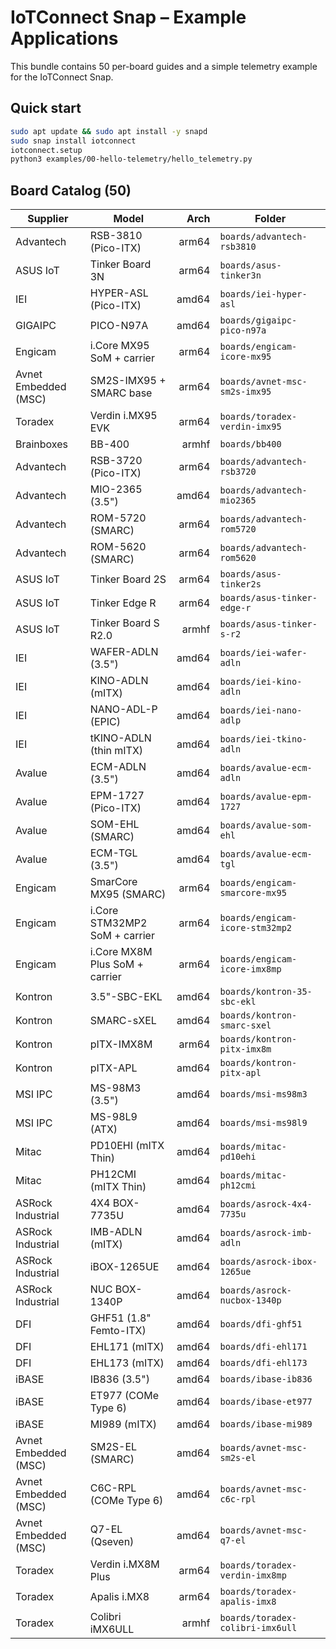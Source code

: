 # IoTConnect Snap – Example Applications

This bundle contains 50 per-board guides and a simple telemetry example for the IoTConnect Snap.

## Quick start
```bash
sudo apt update && sudo apt install -y snapd
sudo snap install iotconnect
iotconnect.setup
python3 examples/00-hello-telemetry/hello_telemetry.py
```

## Board Catalog (50)
| Supplier | Model | Arch | Folder |
|---|---|---:|---|
| Advantech | RSB-3810 (Pico-ITX) | arm64 | `boards/advantech-rsb3810` |
| ASUS IoT | Tinker Board 3N | arm64 | `boards/asus-tinker3n` |
| IEI | HYPER-ASL (Pico-ITX) | amd64 | `boards/iei-hyper-asl` |
| GIGAIPC | PICO-N97A | amd64 | `boards/gigaipc-pico-n97a` |
| Engicam | i.Core MX95 SoM + carrier | arm64 | `boards/engicam-icore-mx95` |
| Avnet Embedded (MSC) | SM2S-IMX95 + SMARC base | arm64 | `boards/avnet-msc-sm2s-imx95` |
| Toradex | Verdin i.MX95 EVK | arm64 | `boards/toradex-verdin-imx95` |
| Brainboxes | BB-400 | armhf | `boards/bb400` |
| Advantech | RSB-3720 (Pico-ITX) | arm64 | `boards/advantech-rsb3720` |
| Advantech | MIO-2365 (3.5") | amd64 | `boards/advantech-mio2365` |
| Advantech | ROM-5720 (SMARC) | arm64 | `boards/advantech-rom5720` |
| Advantech | ROM-5620 (SMARC) | arm64 | `boards/advantech-rom5620` |
| ASUS IoT | Tinker Board 2S | arm64 | `boards/asus-tinker2s` |
| ASUS IoT | Tinker Edge R | arm64 | `boards/asus-tinker-edge-r` |
| ASUS IoT | Tinker Board S R2.0 | armhf | `boards/asus-tinker-s-r2` |
| IEI | WAFER-ADLN (3.5") | amd64 | `boards/iei-wafer-adln` |
| IEI | KINO-ADLN (mITX) | amd64 | `boards/iei-kino-adln` |
| IEI | NANO-ADL-P (EPIC) | amd64 | `boards/iei-nano-adlp` |
| IEI | tKINO-ADLN (thin mITX) | amd64 | `boards/iei-tkino-adln` |
| Avalue | ECM-ADLN (3.5") | amd64 | `boards/avalue-ecm-adln` |
| Avalue | EPM-1727 (Pico-ITX) | amd64 | `boards/avalue-epm-1727` |
| Avalue | SOM-EHL (SMARC) | amd64 | `boards/avalue-som-ehl` |
| Avalue | ECM-TGL (3.5") | amd64 | `boards/avalue-ecm-tgl` |
| Engicam | SmarCore MX95 (SMARC) | arm64 | `boards/engicam-smarcore-mx95` |
| Engicam | i.Core STM32MP2 SoM + carrier | arm64 | `boards/engicam-icore-stm32mp2` |
| Engicam | i.Core MX8M Plus SoM + carrier | arm64 | `boards/engicam-icore-imx8mp` |
| Kontron | 3.5"-SBC-EKL | amd64 | `boards/kontron-35-sbc-ekl` |
| Kontron | SMARC-sXEL | amd64 | `boards/kontron-smarc-sxel` |
| Kontron | pITX-IMX8M | arm64 | `boards/kontron-pitx-imx8m` |
| Kontron | pITX-APL | amd64 | `boards/kontron-pitx-apl` |
| MSI IPC | MS-98M3 (3.5") | amd64 | `boards/msi-ms98m3` |
| MSI IPC | MS-98L9 (ATX) | amd64 | `boards/msi-ms98l9` |
| Mitac | PD10EHI (mITX Thin) | amd64 | `boards/mitac-pd10ehi` |
| Mitac | PH12CMI (mITX Thin) | amd64 | `boards/mitac-ph12cmi` |
| ASRock Industrial | 4X4 BOX-7735U | amd64 | `boards/asrock-4x4-7735u` |
| ASRock Industrial | IMB-ADLN (mITX) | amd64 | `boards/asrock-imb-adln` |
| ASRock Industrial | iBOX-1265UE | amd64 | `boards/asrock-ibox-1265ue` |
| ASRock Industrial | NUC BOX-1340P | amd64 | `boards/asrock-nucbox-1340p` |
| DFI | GHF51 (1.8" Femto-ITX) | amd64 | `boards/dfi-ghf51` |
| DFI | EHL171 (mITX) | amd64 | `boards/dfi-ehl171` |
| DFI | EHL173 (mITX) | amd64 | `boards/dfi-ehl173` |
| iBASE | IB836 (3.5") | amd64 | `boards/ibase-ib836` |
| iBASE | ET977 (COMe Type 6) | amd64 | `boards/ibase-et977` |
| iBASE | MI989 (mITX) | amd64 | `boards/ibase-mi989` |
| Avnet Embedded (MSC) | SM2S-EL (SMARC) | amd64 | `boards/avnet-msc-sm2s-el` |
| Avnet Embedded (MSC) | C6C-RPL (COMe Type 6) | amd64 | `boards/avnet-msc-c6c-rpl` |
| Avnet Embedded (MSC) | Q7-EL (Qseven) | amd64 | `boards/avnet-msc-q7-el` |
| Toradex | Verdin i.MX8M Plus | arm64 | `boards/toradex-verdin-imx8mp` |
| Toradex | Apalis i.MX8 | arm64 | `boards/toradex-apalis-imx8` |
| Toradex | Colibri iMX6ULL | armhf | `boards/toradex-colibri-imx6ull` |